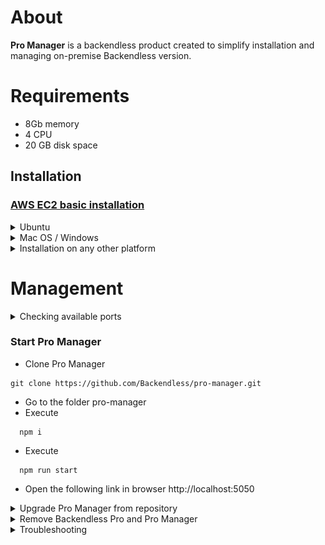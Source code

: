 # About
**Pro Manager** is a backendless product created to simplify installation and managing on-premise Backendless version.

# Requirements
- 8Gb memory
- 4 CPU
- 20 GB disk space

## Installation
### [AWS EC2 basic installation](./Doc/aws-ec2-basic.md)

<details>
<summary>Ubuntu</summary>
The following way of installation should work for any Debian-based OS.

Open terminal and execute the following command
```
curl -o- https://raw.githubusercontent.com/Backendless/pro-manager/main/install-ubuntu.sh  | bash -s -- main
```

At the end, Pro Manager will be available in a browser by the following link `http://<your-ip>:5050`.

The following steps will be done during the installation:
- `bl-pro-manager` user will be created
- installed node v14.18.2
- installed k3s without traefik
- installed ingress-nginx
- current project cloned to the following folder `/home/bl-pro-manager/pro-manager`
- created service `pro-manager.service`

Pro Manager will be automatically started. To stop/start/restart use `systemctl`.
```
sudo systemctl start pro-manager.service
sudo systemctl restart pro-manager.service
sudo systemctl stop pro-manager.service
sudo systemctl status pro-manager.service
```

To get Pro Manager logs use `journalctl` 
```
journalctl -u pro-manager.service -f
```
</details>

<details>
<summary>Mac OS / Windows</summary>

- Install Docker desktop https://www.docker.com/products/docker-desktop/
- Go to preference and enable kubernetes ![img_1.png](Doc/img/mac-os-enable-k8s.png)
- Make sure kubectl is available and works in terminal
```
ksv510@Sergeys-MacBook-Pro ~ % kubectl get nodes
NAME             STATUS   ROLES           AGE    VERSION
docker-desktop   Ready    control-plane   117d   v1.24.2
```

- Install ingress https://kubernetes.github.io/ingress-nginx/deploy/#quick-start
```
kubectl apply -f https://raw.githubusercontent.com/kubernetes/ingress-nginx/controller-v1.5.1/deploy/static/provider/cloud/deploy.yaml
```
- Install cert-manager
```
kubectl apply -f https://github.com/cert-manager/cert-manager/releases/download/v1.12.0/cert-manager.yaml
```

- Install node js v14
  - Install `nvm`  
      - For Windows you can use https://github.com/coreybutler/nvm-windows?tab=readme-ov-file#installation--upgrades
      - For Mac OS `brew install nvm`
  - Execute `nvm install 14`
  - Execute `nvm use 14`
- Follow instructions to [start Pro Manager](#start-pro-manager) 
</details>

<details>
<summary>Installation on any other platform</summary>  

- Install node v14.18.2
  ```
  curl -o- https://raw.githubusercontent.com/nvm-sh/nvm/v0.39.1/install.sh | bash \
    && source ~/.bashrc \
    && nvm install v14.18.2
  ```
- Install k3s 
  ```
    curl -sfL https://get.k3s.io | sh - \
     && mkdir ~/.kube \
     && echo "export KUBECONFIG=~/.kube/config" >> ~/.bashrc \
     && source ~/.bashrc \
     && sudo k3s kubectl config view --raw > "$KUBECONFIG"
     && kubectl get nodes
    ```
 - Make sure that you have access to kubectl. Execute `kubectl get nodes`. The result should as the following:
    ```
    sergey.kukurudzyak@dev-k3s:~/pro-manager$ kubectl get nodes
    NAME                         STATUS   ROLES                  AGE   VERSION
    dev-k3s.us.backendless.com   Ready    control-plane,master   19h   v1.24.3+k3s1
    ```
  - Install ingress https://kubernetes.github.io/ingress-nginx/deploy/#quick-start
```
kubectl apply -f https://raw.githubusercontent.com/kubernetes/ingress-nginx/controller-v1.5.1/deploy/static/provider/cloud/deploy.yaml
```
  - Install cert-manager
```
kubectl apply -f https://github.com/cert-manager/cert-manager/releases/download/v1.12.0/cert-manager.yaml
```
- Follow instructions to [start Pro Manager](#start-pro-manager)
</details>  

# Management
  <details>
<summary>Checking available ports</summary>
 
Make sure the following ports are available for you:

- 5050  - Pro manager web
- 5051  - Pro manager web socket
- 32300 - API
- 32400 - Web console
- 32600 - Consul( configuration values )
</details>
  
### Start Pro Manager
- Clone Pro Manager
```
git clone https://github.com/Backendless/pro-manager.git
```
- Go to the folder pro-manager
- Execute 
```
  npm i
  ```
- Execute 
```
  npm run start
  ```
- Open the following link in browser http://localhost:5050

<details>
<summary>Upgrade Pro Manager from repository</summary>
  
### Upgrade Pro Manager
1. Stop Pro Manager
2. Goto `pro-manager` folder for example on ubuntu it is `/home/bl-pro-manager/pro-manager`
3. Execute `git pull` command
4. Execute `npm i`
5. Start Pro Manager
</details>   

  <details>
<summary>Remove Backendless Pro and Pro Manager</summary>

### Remove Backendless Pro
```
curl -X DELETE 'http://localhost:5050/services/install/delete' \
--header 'Content-Type: application/json' \
--header 'Cookie: auth-token=<auth-token>'
```
### Remove Pro Manager in Ubuntu
For ubuntu call the following commands:
```
sudo systemctl stop pro-manager
```
```
sudo deluser --remove-home bl-pro-manager
```
</details>

<details>
<summary>Troubleshooting</summary>

[Ingress](Doc/ingress-troubleshooting.md)
</details>
